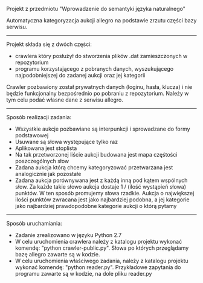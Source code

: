 Projekt z przedmiotu "Wprowadzenie do semantyki języka naturalnego"

Automatyczna kategoryzacja aukcji allegro na podstawie zrzutu części bazy serwisu.

----

Projekt składa się z dwóch części:

* crawlera który posłużył do stworzenia plików .dat zamieszczonych w repozytorium
* programu korzystającego z pobranych danych, wyszukującego najpodobniejszej do zadanej aukcji oraz jej kategorii

Crawler pozbawiony został prywatnych danych (loginu, hasła, klucza) i nie będzie funkcjonalny bezpośrednio po pobraniu z repozytorium. Należy w tym celu podać własne dane z serwisu allegro.

----

Sposób realizacji zadania:
* Wszystkie aukcje pozbawiane są interpunkcji i sprowadzane do formy podstawowej
* Usuwane są słowa występujące tylko raz
* Aplikowana jest stoplista
* Na tak przetworzonej liście aukcji budowana jest mapa częśtości poszczególnych słow
* Zadana aukcja którą chcemy kategoryzować przetwarzana jest analogicznie jak pozostałe
* Zadana aukcja porównywana jest z każdą inną pod kątem wspólnych słow. Za każde takie słowo aukcja dostaje 1 / (ilość wystąpień słowa) punktów. W ten sposób promujemy słowa rzadkie. Aukcja o największej ilości punktów zwracana jest jako najbardziej podobna, a jej kategorie jako najbardziej prawdopodobne kategorie aukcji o którą pytamy

----

Sposób uruchamiania:
* Zadanie zrealizowano w języku Python 2.7
* W celu uruchomienia crawlera należy z katalogu projektu wykonać komendę: "python crawler-public.py". Słowa po których przeglądamy bazę allegro zawarte są w kodzie.
* W celu uruchomienia właściwego zadania, należy z katalogu projektu wykonać komendę: "python reader.py". Przykładowe zapytania do programu zawarte są w kodzie, na dole pliku reader.py

